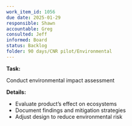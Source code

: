 ```yaml
---
work_item_id: 1056
due date: 2025-01-29
responsible: Shawn
accountable: Greg
consulted: Jeff
informed: Board
status: Backlog
folder: 90 days/CNR pilot/Environmental
---
```


**Task:**

Conduct environmental impact assessment

**Details:**

- Evaluate product’s effect on ecosystems
- Document findings and mitigation strategies
- Adjust design to reduce environmental risk
